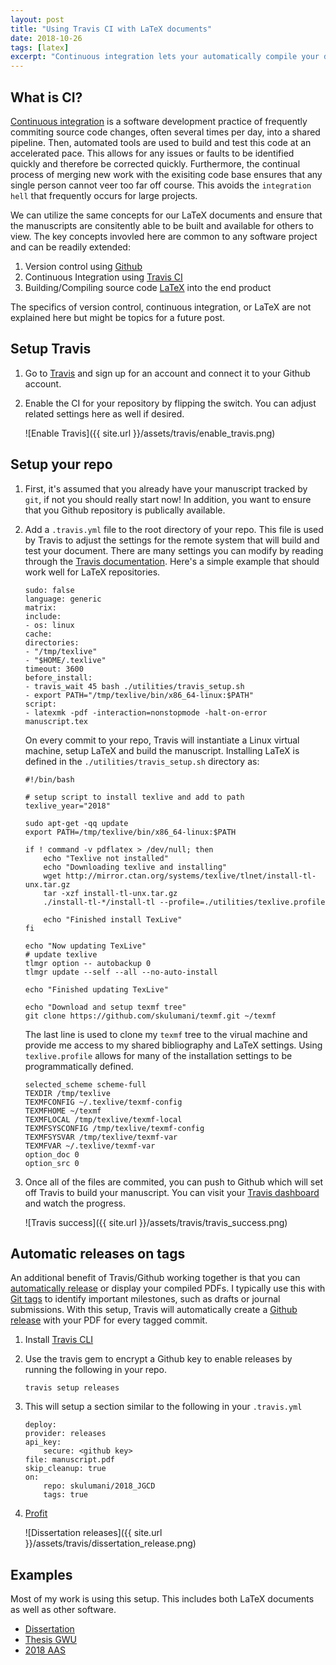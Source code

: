 ```yaml
---
layout: post
title: "Using Travis CI with LaTeX documents"
date: 2018-10-26
tags: [latex]
excerpt: "Continuous integration lets your automatically compile your documents and host them online."
---
```


## What is CI?

[Continuous integration](https://en.wikipedia.org/wiki/Continuous_integration) is a software development practice of frequently commiting source code changes, often several times per day, into a shared pipeline. 
Then, automated tools are used to build and test this code at an accelerated pace. 
This allows for any issues or faults to be identified quickly and therefore be corrected quickly. 
Furthermore, the continual process of merging new work with the exisiting code base ensures that any single person cannot veer too far off course.
This avoids the ``integration hell`` that frequently occurs for large projects.

We can utilize the same concepts for our LaTeX documents and ensure that the manuscripts are consitently able to be built and available for others to view.
The key concepts invovled here are common to any software project and can be readily extended:

1. Version control using [Github](github.com)
2. Continuous Integration using [Travis CI](travis-ci.org)
3. Building/Compiling source code [LaTeX](https://www.latex-project.org/) into the end product 

The specifics of version control, continuous integration, or LaTeX are not explained here but might be topics for a future post.

## Setup Travis

1. Go to [Travis](travis-ci.org) and sign up for an account and connect it to your Github account.
2. Enable the CI for your repository by flipping the switch. You can adjust related settings here as well if desired.

    ![Enable Travis]({{ site.url }}/assets/travis/enable_travis.png)


## Setup your repo

1. First, it's assumed that you already have your manuscript tracked by ``git``, if not you should really start now!
In addition, you want to ensure that you Github repository is publically available.

2. Add a ``.travis.yml`` file to the root directory of your repo. 
This file is used by Travis to adjust the settings for the remote system that will build and test your document.
There are many settings you can modify by reading through the [Travis documentation](https://docs.travis-ci.com/).
Here's a simple example that should work well for LaTeX repositories.

    ~~~
    sudo: false
    language: generic
    matrix:
    include:
    - os: linux
    cache:
    directories:
    - "/tmp/texlive"
    - "$HOME/.texlive"
    timeout: 3600
    before_install:
    - travis_wait 45 bash ./utilities/travis_setup.sh
    - export PATH="/tmp/texlive/bin/x86_64-linux:$PATH"
    script:
    - latexmk -pdf -interaction=nonstopmode -halt-on-error manuscript.tex
    ~~~

    On every commit to your repo, Travis will instantiate a Linux virtual machine, setup LaTeX and build the manuscript.
    Installing LaTeX is defined in the ``./utilities/travis_setup.sh`` directory as:

    ~~~
    #!/bin/bash

    # setup script to install texlive and add to path
    texlive_year="2018"

    sudo apt-get -qq update
    export PATH=/tmp/texlive/bin/x86_64-linux:$PATH

    if ! command -v pdflatex > /dev/null; then
        echo "Texlive not installed"
        echo "Downloading texlive and installing"
        wget http://mirror.ctan.org/systems/texlive/tlnet/install-tl-unx.tar.gz
        tar -xzf install-tl-unx.tar.gz
        ./install-tl-*/install-tl --profile=./utilities/texlive.profile

        echo "Finished install TexLive"
    fi

    echo "Now updating TexLive"
    # update texlive
    tlmgr option -- autobackup 0
    tlmgr update --self --all --no-auto-install

    echo "Finished updating TexLive"

    echo "Download and setup texmf tree"
    git clone https://github.com/skulumani/texmf.git ~/texmf
    ~~~

    The last line is used to clone my ``texmf`` tree to the virual machine and provide me access to my shared bibliography and LaTeX settings.
    Using ``texlive.profile`` allows for many of the installation settings to be programmatically defined.

    ~~~
    selected_scheme scheme-full
    TEXDIR /tmp/texlive
    TEXMFCONFIG ~/.texlive/texmf-config
    TEXMFHOME ~/texmf
    TEXMFLOCAL /tmp/texlive/texmf-local
    TEXMFSYSCONFIG /tmp/texlive/texmf-config
    TEXMFSYSVAR /tmp/texlive/texmf-var
    TEXMFVAR ~/.texlive/texmf-var
    option_doc 0
    option_src 0
    ~~~

3. Once all of the files are commited, you can push to Github which will set off Travis to build your manuscript.
You can visit your [Travis dashboard](https://travis-ci.org/account/repositories) and watch the progress.

    ![Travis success]({{ site.url }}/assets/travis/travis_success.png)

## Automatic releases on tags

An additional benefit of Travis/Github working together is that you can [automatically release](https://docs.travis-ci.com/user/deployment/releases/) or display your compiled PDFs. 
I typically use this with [Git tags](https://git-scm.com/book/en/v2/Git-Basics-Tagging) to identify important milestones, such as drafts or journal submissions.
With this setup, Travis will automatically create a [Github release](https://help.github.com/articles/creating-releases/) with your PDF for every tagged commit.

1. Install [Travis CLI](https://github.com/travis-ci/travis.rb)
2. Use the travis gem to encrypt a Github key to enable releases by running the following in your repo.

    ~~~
    travis setup releases
    ~~~

3. This will setup a section similar to the following in your ``.travis.yml``

    ~~~
    deploy:
    provider: releases
    api_key:
        secure: <github key>
    file: manuscript.pdf
    skip_cleanup: true
    on:
        repo: skulumani/2018_JGCD
        tags: true
    ~~~

4. [Profit](https://github.com/skulumani/dissertation/releases/tag/v1.6.0)

    ![Dissertation releases]({{ site.url }}/assets/travis/dissertation_release.png)

## Examples

Most of my work is using this setup. 
This includes both LaTeX documents as well as other software.

* [Dissertation](https://github.com/skulumani/dissertation)
* [Thesis GWU](https://github.com/skulumani/thesis-gwu)
* [2018 AAS](https://github.com/skulumani/2018_aas_manuscript)
